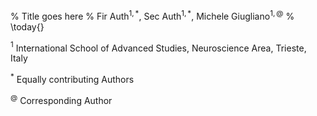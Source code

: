 % Title goes here
% Fir Auth$^{1,*}$, Sec Auth$^{1,*}$, Michele Giugliano$^{1,@}$
% \today{}

$^1$ International School of Advanced Studies, Neuroscience Area, Trieste, Italy

$^*$ Equally contributing Authors

$^@$ Corresponding Author


